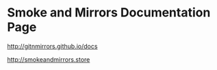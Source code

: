 # Smoke and Mirrors Documentation Page

http://gitnmirrors.github.io/docs

http://smokeandmirrors.store


